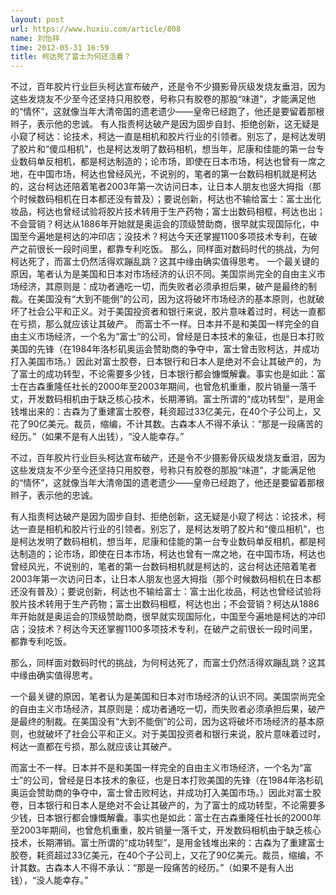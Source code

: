 ```yaml
---
layout: post
url: https://www.huxiu.com/article/808
name: 刘怡祥
time: 2012-05-31 16:59
title: 柯达死了富士为何还活着？
---
```

不过，百年胶片行业巨头柯达宣布破产，还是令不少摄影骨灰级发烧友垂泪，因为这些发烧友不少至今还坚持只用胶卷，号称只有胶卷的那股“味道”，才能满足他的“情怀”，这就像当年大清帝国的遗老遗少——皇帝已经跑了，他还是要留着那根辫子，表示他的忠诚。 有人指责柯达破产是因为固步自封、拒绝创新，这无疑是小窥了柯达：论技术，柯达一直是相机和胶片行业的引领者。别忘了，是柯达发明了胶片和“傻瓜相机”，也是柯达发明了数码相机，想当年，尼康和佳能的第一台专业数码单反相机，都是柯达制造的；论市场，即使在日本市场，柯达也曾有一席之地，在中国市场，柯达也曾经风光，不说别的，笔者的第一台数码相机就是柯达的，这台柯达还陪着笔者2003年第一次访问日本，让日本人朋友也竖大拇指（那个时候数码相机在日本都还没有普及）；要说创新，柯达也不输给富士：富士出化妆品，柯达也曾经试验将胶片技术转用于生产药物；富士出数码相框，柯达也出；不会营销？柯达从1886年开始就是奥运会的顶级赞助商，很早就实现国际化，中国至今遍地是柯达的冲印店；没技术？柯达今天还掌握1100多项技术专利，在破产之前很长一段时间里，都靠专利吃饭。 那么，同样面对数码时代的挑战，为何柯达死了，而富士仍然活得欢蹦乱跳？这其中缘由确实值得思考。 一个最关键的原因，笔者认为是美国和日本对市场经济的认识不同。美国崇尚完全的自由主义市场经济，其原则是：成功者通吃一切，而失败者必须承担后果，破产是最终的制裁。在美国没有“大到不能倒”的公司，因为这将破坏市场经济的基本原则，也就破坏了社会公平和正义。对于美国投资者和银行来说，胶片意味着过时，柯达一直都在亏损，那么就应该让其破产。 而富士不一样。日本并不是和美国一样完全的自由主义市场经济，一个名为“富士”的公司，曾经是日本技术的象征，也是日本打败美国的先锋（在1984年洛杉矶奥运会赞助商的争夺中，富士曾击败柯达，并成功打入美国市场。）因此对富士胶卷，日本银行和日本人是绝对不会让其破产的，为了富士的成功转型，不论需要多少钱，日本银行都会慷慨解囊。事实也是如此：富士在古森重隆任社长的2000年至2003年期间，也曾危机重重，胶片销量一落千丈，开发数码相机由于缺乏核心技术，长期滞销。富士所谓的“成功转型”，是用金钱堆出来的：古森为了重建富士胶卷，耗资超过33亿美元，在40个子公司上，又花了90亿美元。裁员，缩编，不计其数。古森本人不得不承认：“那是一段痛苦的经历。”（如果不是有人出钱），“没人能幸存。”

不过，百年胶片行业巨头柯达宣布破产，还是令不少摄影骨灰级发烧友垂泪，因为这些发烧友不少至今还坚持只用胶卷，号称只有胶卷的那股“味道”，才能满足他的“情怀”，这就像当年大清帝国的遗老遗少——皇帝已经跑了，他还是要留着那根辫子，表示他的忠诚。

有人指责柯达破产是因为固步自封、拒绝创新，这无疑是小窥了柯达：论技术，柯达一直是相机和胶片行业的引领者。别忘了，是柯达发明了胶片和“傻瓜相机”，也是柯达发明了数码相机，想当年，尼康和佳能的第一台专业数码单反相机，都是柯达制造的；论市场，即使在日本市场，柯达也曾有一席之地，在中国市场，柯达也曾经风光，不说别的，笔者的第一台数码相机就是柯达的，这台柯达还陪着笔者2003年第一次访问日本，让日本人朋友也竖大拇指（那个时候数码相机在日本都还没有普及）；要说创新，柯达也不输给富士：富士出化妆品，柯达也曾经试验将胶片技术转用于生产药物；富士出数码相框，柯达也出；不会营销？柯达从1886年开始就是奥运会的顶级赞助商，很早就实现国际化，中国至今遍地是柯达的冲印店；没技术？柯达今天还掌握1100多项技术专利，在破产之前很长一段时间里，都靠专利吃饭。

那么，同样面对数码时代的挑战，为何柯达死了，而富士仍然活得欢蹦乱跳？这其中缘由确实值得思考。

一个最关键的原因，笔者认为是美国和日本对市场经济的认识不同。美国崇尚完全的自由主义市场经济，其原则是：成功者通吃一切，而失败者必须承担后果，破产是最终的制裁。在美国没有“大到不能倒”的公司，因为这将破坏市场经济的基本原则，也就破坏了社会公平和正义。对于美国投资者和银行来说，胶片意味着过时，柯达一直都在亏损，那么就应该让其破产。

而富士不一样。日本并不是和美国一样完全的自由主义市场经济，一个名为“富士”的公司，曾经是日本技术的象征，也是日本打败美国的先锋（在1984年洛杉矶奥运会赞助商的争夺中，富士曾击败柯达，并成功打入美国市场。）因此对富士胶卷，日本银行和日本人是绝对不会让其破产的，为了富士的成功转型，不论需要多少钱，日本银行都会慷慨解囊。事实也是如此：富士在古森重隆任社长的2000年至2003年期间，也曾危机重重，胶片销量一落千丈，开发数码相机由于缺乏核心技术，长期滞销。富士所谓的“成功转型”，是用金钱堆出来的：古森为了重建富士胶卷，耗资超过33亿美元，在40个子公司上，又花了90亿美元。裁员，缩编，不计其数。古森本人不得不承认：“那是一段痛苦的经历。”（如果不是有人出钱），“没人能幸存。”

